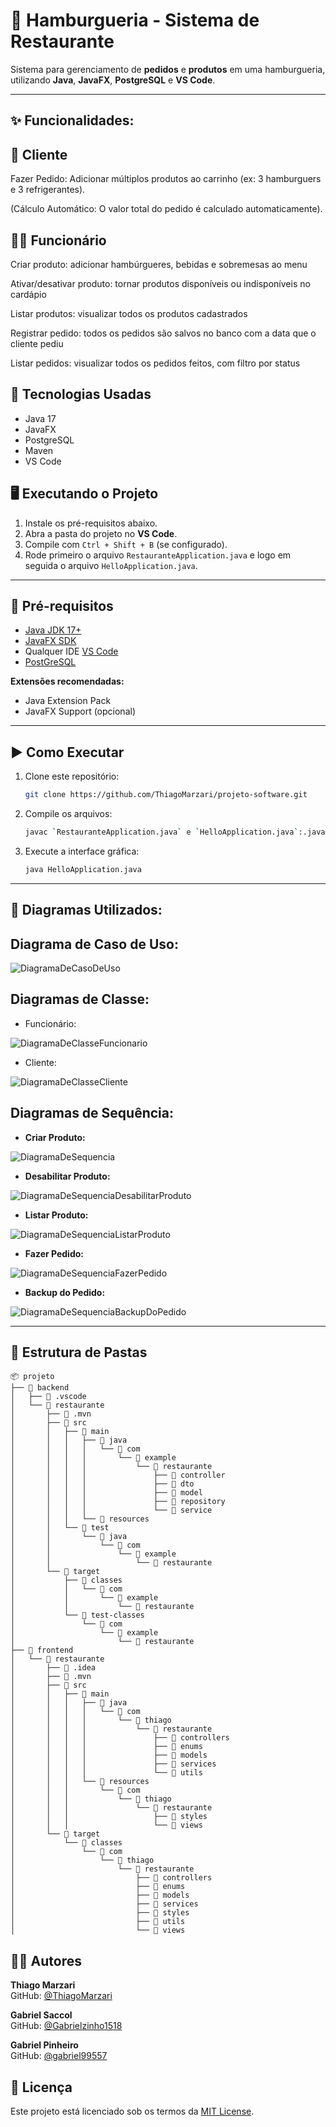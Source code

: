 # 🍔 Hamburgueria - Sistema de Restaurante

Sistema para gerenciamento de **pedidos** e **produtos** em uma hamburgueria, utilizando **Java**, **JavaFX**, **PostgreSQL** e **VS Code**.

---

## ✨ Funcionalidades:

## 👤 Cliente
Fazer Pedido: Adicionar múltiplos produtos ao carrinho (ex: 3 hamburguers e 3 refrigerantes).

(Cálculo Automático: O valor total do pedido é calculado automaticamente).

##  👨‍🍳 Funcionário
Criar produto: adicionar hambúrgueres, bebidas e sobremesas ao menu

Ativar/desativar produto: tornar produtos disponíveis ou indisponíveis no cardápio

Listar produtos: visualizar todos os produtos cadastrados

Registrar pedido: todos os pedidos são salvos no banco com a data que o cliente pediu

Listar pedidos: visualizar todos os pedidos feitos, com filtro por status

## 🚀 Tecnologias Usadas

- Java 17  
- JavaFX  
- PostgreSQL  
- Maven  
- VS Code

## 🖥️ Executando o Projeto

1. Instale os pré-requisitos abaixo.
2. Abra a pasta do projeto no **VS Code**.
3. Compile com `Ctrl + Shift + B` (se configurado).
4. Rode primeiro o arquivo `RestauranteApplication.java` e logo em seguida o arquivo `HelloApplication.java`.

---

## 🧩 Pré-requisitos

- [Java JDK 17+](https://www.oracle.com/java/technologies/javase-downloads.html)  
- [JavaFX SDK](https://gluonhq.com/products/javafx/)  
- Qualquer IDE [VS Code](https://code.visualstudio.com/)
- [PostGreSQL](https://www.enterprisedb.com/downloads/postgres-postgresql-downloads)

**Extensões recomendadas:**
- Java Extension Pack  
- JavaFX Support (opcional)

---

## ▶️ Como Executar

1. Clone este repositório:
   ```bash
   git clone https://github.com/ThiagoMarzari/projeto-software.git
   ```
2. Compile os arquivos:
   ```bash
   javac `RestauranteApplication.java` e `HelloApplication.java`:.java
   ```
3. Execute a interface gráfica:
   ```bash
   java HelloApplication.java
   ```

---

## 🧠 Diagramas Utilizados:

## Diagrama de Caso de Uso:

![DiagramaDeCasoDeUso](https://github.com/user-attachments/assets/24366042-ed0d-4ae7-8e7e-f992de284ace)

## Diagramas de Classe:
  
- Funcionário:

![DiagramaDeClasseFuncionario](https://github.com/user-attachments/assets/cfbce715-c2b5-426f-970d-7e43f27e76ef)

- Cliente: 

![DiagramaDeClasseCliente](https://github.com/user-attachments/assets/c68658d6-b571-47a7-9a83-58dc7f814899)

## Diagramas de Sequência:

- **Criar Produto:**

![DiagramaDeSequencia](https://github.com/user-attachments/assets/c127213e-68b0-491e-b1df-869e6a75cc11)

- **Desabilitar Produto:**

![DiagramaDeSequenciaDesabilitarProduto](https://github.com/user-attachments/assets/f601696e-b699-47a0-a96e-11e3d8235aed)

- **Listar Produto:**

![DiagramaDeSequenciaListarProduto](https://github.com/user-attachments/assets/20c147c2-1015-45f1-8e4e-cd336d6e93c2)

- **Fazer Pedido:**

![DiagramaDeSequenciaFazerPedido](https://github.com/user-attachments/assets/8084be99-88ff-4889-86f8-1c4033e9cf3d)

- **Backup do Pedido:**

![DiagramaDeSequenciaBackupDoPedido](https://github.com/user-attachments/assets/ab1c9303-2546-4ac5-b10d-c6b773d8cd54)

---

## 📁 Estrutura de Pastas

``` Listagem de caminhos de pasta
📦 projeto
├── 📁 backend
│   ├── 📁 .vscode
│   └── 📁 restaurante
│       ├── 📁 .mvn
│       ├── 📁 src
│       │   ├── 📁 main
│       │   │   ├── 📁 java
│       │   │   │   └── 📁 com
│       │   │   │       └── 📁 example
│       │   │   │           └── 📁 restaurante
│       │   │   │               ├── 📁 controller
│       │   │   │               ├── 📁 dto
│       │   │   │               ├── 📁 model
│       │   │   │               ├── 📁 repository
│       │   │   │               └── 📁 service
│       │   │   └── 📁 resources
│       │   └── 📁 test
│       │       └── 📁 java
│       │           └── 📁 com
│       │               └── 📁 example
│       │                   └── 📁 restaurante
│       └── 📁 target
│           ├── 📁 classes
│           │   └── 📁 com
│           │       └── 📁 example
│           │           └── 📁 restaurante
│           └── 📁 test-classes
│               └── 📁 com
│                   └── 📁 example
│                       └── 📁 restaurante
├── 📁 frontend
│   └── 📁 restaurante
│       ├── 📁 .idea
│       ├── 📁 .mvn
│       ├── 📁 src
│       │   ├── 📁 main
│       │   │   ├── 📁 java
│       │   │   │   └── 📁 com
│       │   │   │       └── 📁 thiago
│       │   │   │           └── 📁 restaurante
│       │   │   │               ├── 📁 controllers
│       │   │   │               ├── 📁 enums
│       │   │   │               ├── 📁 models
│       │   │   │               ├── 📁 services
│       │   │   │               └── 📁 utils
│       │   │   └── 📁 resources
│       │   │       └── 📁 com
│       │   │           └── 📁 thiago
│       │   │               └── 📁 restaurante
│       │   │                   ├── 📁 styles
│       │   │                   └── 📁 views
│       └── 📁 target
│           └── 📁 classes
│               └── 📁 com
│                   └── 📁 thiago
│                       └── 📁 restaurante
│                           ├── 📁 controllers
│                           ├── 📁 enums
│                           ├── 📁 models
│                           ├── 📁 services
│                           ├── 📁 styles
│                           ├── 📁 utils
│                           └── 📁 views

```

## 👨‍💻 Autores

**Thiago Marzari**  
GitHub: [@ThiagoMarzari](https://github.com/ThiagoMarzari)

**Gabriel Saccol**  
GitHub: [@Gabrielzinho1518](https://github.com/Gabrielzinho1518)

**Gabriel Pinheiro**  
GitHub: [@gabriel99557](https://github.com/gabriel99557)

## 📄 Licença

Este projeto está licenciado sob os termos da [MIT License](LICENSE).




